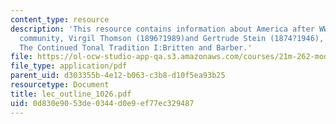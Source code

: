 ```yaml
---
content_type: resource
description: 'This resource contains information about America after WWI: the ?migr?
  community, Virgil Thomson (1896?1989)and Gertrude Stein (1874?1946), Next Class:
  The Continued Tonal Tradition I:Britten and Barber.'
file: https://ol-ocw-studio-app-qa.s3.amazonaws.com/courses/21m-262-modern-music-1900-1960-fall-2006/0d830e9053de0344d0e9ef77ec329487_lec_outline_1026.pdf
file_type: application/pdf
parent_uid: d303355b-4e12-b063-c3b8-d10f5ea93b25
resourcetype: Document
title: lec_outline_1026.pdf
uid: 0d830e90-53de-0344-d0e9-ef77ec329487
---
```

